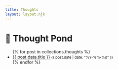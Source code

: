 ```yaml
---
title: Thoughts
layout: layout.njk
---
```


<h1>🌊 Thought Pond</h1>

<ul>
  {% for post in collections.thoughts %}
    <li>
      <a href="{{ post.url }}">{{ post.data.title }}</a>
      <small>{{ post.date | date: "%Y-%m-%d" }}</small>
    </li>
  {% endfor %}
</ul>
